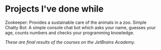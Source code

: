 # Projects I've done while 
Zookeeper: Provides a sustainable care of the animals in a zoo. 
Simple Chatty Bot: A simple console chat bot which asks your name, guesses your age, counts numbers and checks your programming knowledge.

_These are final results of the courses on the JetBrains Academy._
